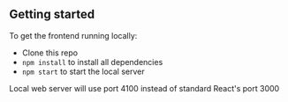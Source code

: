 ## Getting started

To get the frontend running locally:

- Clone this repo
- `npm install` to install all dependencies
- `npm start` to start the local server

Local web server will use port 4100 instead of standard React's port 3000
